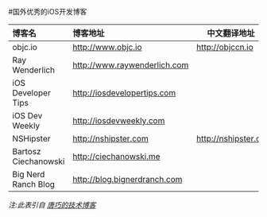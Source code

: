 #国外优秀的iOS开发博客

| 博客名                  | 博客地址                         | 中文翻译地址              |
| :------------------- | :--------------------------- | ------------------- |
| objc.io              | http://www.objc.io           | http://objccn.io    |
| Ray Wenderlich       | http://www.raywenderlich.com |                     |
| iOS Developer Tips   | http://iosdevelopertips.com  |                     |
| iOS Dev Weekly       | http://iosdevweekly.com      |                     |
| NSHipster            | http://nshipster.com         | http://nshipster.cn |
| Bartosz Ciechanowski | http://ciechanowski.me       |                     |
| Big Nerd Ranch Blog  | http://blog.bignerdranch.com |                     |
*注:此表引自 [唐巧的技术博客](http://blog.devtang.com/2014/07/27/ios-levelup-tips/)*

